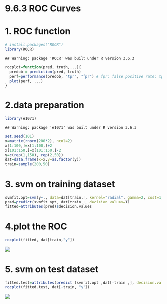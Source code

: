 9.6.3 ROC Curves
================

# 1. ROC function

``` r
# install.packages("ROCR")
library(ROCR)
```

    ## Warning: package 'ROCR' was built under R version 3.6.3

``` r
rocplot=function(pred, truth,...){
  predob = prediction(pred, truth)
  perf=performance(predob, "tpr", "fpr") # fpr: false positive rate; tpr: true positive rate
  plot(perf, ...)
}
```

# 2.data preparation

``` r
library(e1071)
```

    ## Warning: package 'e1071' was built under R version 3.6.3

``` r
set.seed(101)
x=matrix(rnorm(200*2), ncol=2)
x[1:100,]=x[1:100,]+2
x[101:150,]=x[101:150,]-2
y=c(rep(1,150), rep(2,50))
dat=data.frame(x=x,y=as.factor(y))
train=sample(200,50)
```

# 3. svm on training dataset

``` r
svmfit.opt=svm(y~., data=dat[train,], kernel="radial", gamma=2, cost=1, decision.values=T) #decision.values gives the fitted values of the observations
pred=predict(svmfit.opt, dat[train,], decision.values=T)
fitted=attributes(pred)$decision.values
```

# 4.plot the ROC

``` r
rocplot(fitted, dat[train,"y"])
```

![](9.6.3-ROC-Curves_files/figure-gfm/unnamed-chunk-4-1.png)<!-- -->

# 5. svm on test dataset

``` r
fitted.test=attributes(predict (svmfit.opt ,dat[-train ,], decision.values =T))$decision.values
rocplot(fitted.test, dat[-train, "y"])
```

![](9.6.3-ROC-Curves_files/figure-gfm/unnamed-chunk-5-1.png)<!-- -->
